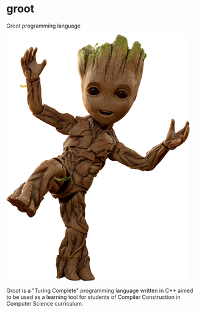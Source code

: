 # groot
Groot programming language

![groot](images/groot.png)


Groot is a "Turing Complete" programming language written in C++ aimed to be used as a learning tool for students of 
Compiler Construction in Computer Science curriculum.